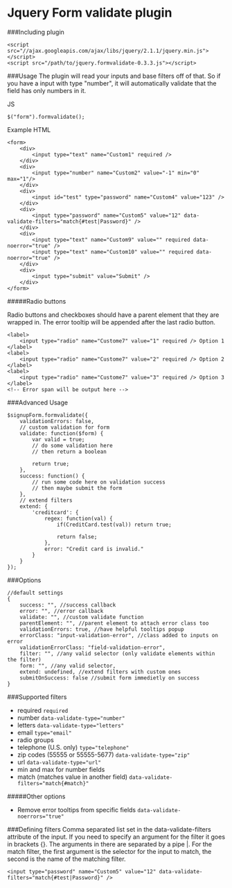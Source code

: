 Jquery Form validate plugin
============

###Including plugin

```
<script src="//ajax.googleapis.com/ajax/libs/jquery/2.1.1/jquery.min.js"></script>
<script src="/path/to/jquery.formvalidate-0.3.3.js"></script>
```

###Usage
The plugin will read your inputs and base filters off of that. So if you have a input with type "number", it will automatically validate that the field has only numbers in it.

JS
```
$("form").formvalidate();
```

Example HTML
```
<form>
    <div>
        <input type="text" name="Custom1" required />
    </div>
    <div>
        <input type="number" name="Custom2" value="-1" min="0"  max="1"/>
    </div>
    <div>
        <input id="test" type="password" name="Custom4" value="123" />
    </div>
    <div>
        <input type="password" name="Custom5" value="12" data-validate-filters="match{#test|Password}" />
    </div>
    <div>
        <input type="text" name="Custom9" value="" required data-noerror="true" />
        <input type="text" name="Custom10" value="" required data-noerror="true" />
    </div>
    <div>
        <input type="submit" value="Submit" />
    </div>
</form>
```

#####Radio buttons

Radio buttons and checkboxes should have a parent element that they are wrapped in. The error tooltip will be appended after the last radio button.
```
<label>
    <input type="radio" name="Custome7" value="1" required /> Option 1
</label>
<label>
    <input type="radio" name="Custome7" value="2" required /> Option 2
</label>
<label>
    <input type="radio" name="Custome7" value="3" required /> Option 3
</label>
<!-- Error span will be output here -->
```

###Advanced Usage
```
$signupForm.formvalidate({
    validationErrors: false,
    // custom validation for form
    validate: function($form) {
        var valid = true;
        // do some validation here
        // then return a boolean

        return true;
    },
    success: function() {
        // run some code here on validation success
        // then maybe submit the form
    },
    // extend filters
    extend: {
        'creditcard': {
            regex: function(val) {
                if(CreditCard.test(val)) return true;

                return false;
            },
            error: "Credit card is invalid."
        }
    }
});
```

###Options
```
//default settings
{
    success: "", //success callback
    error: "", //error callback
    validate: "", //custom validate function
    parentElement: "", //parent element to attach error class too
    validationErrors: true, //have helpful tooltips popup
    errorClass: "input-validation-error", //class added to inputs on error
    validationErrorClass: "field-validation-error",
    filter: "", //any valid selector (only validate elements within the filter)
    form: "", //any valid selector,
    extend: undefined, //extend filters with custom ones
    submitOnSuccess: false //submit form immedietly on success
}
```

###Supported filters
- required `required`
- number `data-validate-type="number"`
- letters `data-validate-type="letters"`
- email `type="email"`
- radio groups
- telephone (U.S. only) `type="telephone"`
- zip codes (55555 or 55555-5677) `data-validate-type="zip"`
- url `data-validate-type="url"`
- min and max for number fields
- match (matches value in another field) `data-validate-filters="match{#match}"`

#####Other options

- Remove error tooltips from specific fields `data-validate-noerrors="true"`

###Defining filters
Comma separated list set in the data-validate-filters attribute of the input. If you need to specify an argument for the filter it goes in brackets {}. The arguments in there are separated by a pipe |. For the match filter, the first argument is the selector for the input to match, the second is the name of the matching filter.

```
<input type="password" name="Custom5" value="12" data-validate-filters="match{#test|Password}" />
```
